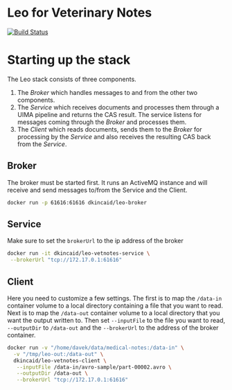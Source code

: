 # Leo for Veterinary Notes

[![Build Status](https://travis-ci.org/dkincaid/leo_vetnotes.svg?branch=master)](https://travis-ci.org/dkincaid/leo_vetnotes)

# Starting up the stack
The Leo stack consists of three components. 
1. The *Broker* which handles messages to and from the other two components.
2. The *Service* which receives documents and processes them through a UIMA pipeline and returns the CAS result. The service listens for messages coming through the *Broker* and processes them.
3. The *Client* which reads documents, sends them to the *Broker* for processing by the *Service* and also receives the resulting CAS back from the *Service*.

## Broker
The broker must be started first. It runs an ActiveMQ instance and will receive and send messages to/from the Service and the Client.

```bash
docker run -p 61616:61616 dkincaid/leo-broker
```

## Service
Make sure to set the `brokerUrl` to the ip address of the broker
```bash
docker run -it dkincaid/leo-vetnotes-service \
 --brokerUrl "tcp://172.17.0.1:61616"
```

## Client
Here you need to customize a few settings. The first is to map the `/data-in` container volume to a local directory containing a file that you want to read. Next is to map the `/data-out` container volume to a local directory that you want the output written to. Then set `--inputFile` to the file you want to read, `--outputDir` to `/data-out` and the `--brokerUrl` to the address of the broker container.
```bash
docker run -v "/home/davek/data/medical-notes:/data-in" \
  -v "/tmp/leo-out:/data-out" \ 
  dkincaid/leo-vetnotes-client \
   --inputFile /data-in/avro-sample/part-00002.avro \
   --outputDir /data-out \
   --brokerUrl "tcp://172.17.0.1:61616"
```
